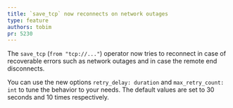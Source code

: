 ```yaml
---
title: `save_tcp` now reconnects on network outages
type: feature
authors: tobim
pr: 5230
---
```


The `save_tcp` (`from "tcp://..."`) operator now tries to reconnect in case of recoverable errors such as network outages and in case the remote end disconnects.

You can use the new options `retry_delay: duration` and `max_retry_count: int` to tune the behavior to your needs. The default values are set to 30 seconds and 10 times respectively.
